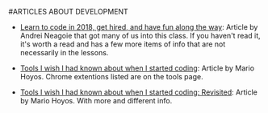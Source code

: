 #ARTICLES ABOUT DEVELOPMENT

* [Learn to code in 2018, get hired, and have fun along the way](https://hackernoon.com/learn-to-code-in-2018-get-hired-and-have-fun-along-the-way-b338247eed6a): Article by Andrei Neagoie that got many of us into this class. If you haven't read it, it's worth a read and has a few more items of info that are not necessarily in the lessons.

* [Tools I wish I had known about when I started coding](https://medium.freecodecamp.org/tools-i-wish-i-had-known-about-when-i-started-coding-57849efd9248): Article by Mario Hoyos. Chrome extentions listed are on the tools page.

* [Tools I wish I had known about when I started coding: Revisited](https://medium.freecodecamp.org/tools-i-wish-i-had-known-about-when-i-started-coding-revisited-ffb715ffd23f): Article by Mario Hoyos. With more and different info.